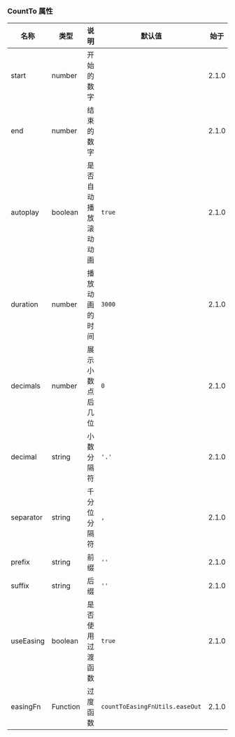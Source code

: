 ### CountTo 属性

| 名称      | 类型     | 说明                 | 默认值                         | 始于  |
| --------- | -------- | -------------------- | ------------------------------ | ----- |
| start     | number   | 开始的数字           |                                | 2.1.0 |
| end       | number   | 结束的数字           |                                | 2.1.0 |
| autoplay  | boolean  | 是否自动播放滚动动画 | `true`                         | 2.1.0 |
| duration  | number   | 播放动画的时间       | `3000`                         | 2.1.0 |
| decimals  | number   | 展示小数点后几位     | `0`                            | 2.1.0 |
| decimal   | string   | 小数分隔符           | `'.'`                          | 2.1.0 |
| separator | string   | 千分位分隔符         | `,`                            | 2.1.0 |
| prefix    | string   | 前缀                 | `''`                           | 2.1.0 |
| suffix    | string   | 后缀                 | `''`                           | 2.1.0 |
| useEasing | boolean  | 是否使用过渡函数     | `true`                         | 2.1.0 |
| easingFn  | Function | 过度函数             | `countToEasingFnUtils.easeOut` | 2.1.0 |

